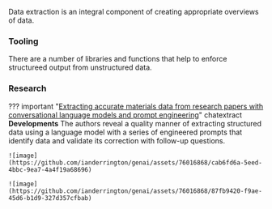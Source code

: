 
Data extraction is an integral component of creating appropriate overviews of data. 

### Tooling
There are a number of libraries and functions that help to enforce structureed output from unstructured data. 

### Research

??? important "[Extracting accurate materials data from research papers with conversational language models and prompt engineering](https://www.nature.com/articles/s41467-024-45914-8)" chatextract
    **Developments** The authors reveal a quality manner of extracting structured data using a language model with a series of engineered prompts that identify data and validate its correction with follow-up questions.
  
    ![image](https://github.com/ianderrington/genai/assets/76016868/cab6fd6a-5eed-4bbc-9ea7-4a4f19a68696)

    ![image](https://github.com/ianderrington/genai/assets/76016868/87fb9420-f9ae-45d6-b1d9-327d357cfbab)
